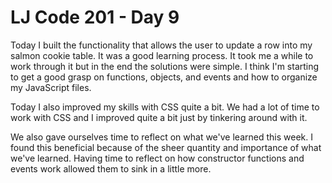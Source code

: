 # LJ Code 201 - Day 9

Today I built the functionality that allows the user to update a row into my salmon cookie table.  It was a good learning process.  It took me a while to work through it but in the end the solutions were simple.  I think I'm starting to get a good grasp on functions, objects, and events and how to organize my JavaScript files.  

Today I also improved my skills with CSS quite a bit.  We had a lot of time to work with CSS and I improved quite a bit just by tinkering around with it.  

We also gave ourselves time to reflect on what we've learned this week. I found this beneficial because of the sheer quantity and importance of what we've learned.  Having time to reflect on how constructor functions and events work allowed them to sink in a little more.  
